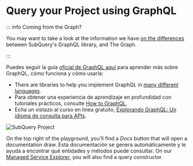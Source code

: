 # Query your Project using GraphQL

::: info Coming from the Graph?

You may want to take a look at the information we have [on the differences](../build/graph-migration.md#graphql-query-differences) between SubQuery's GraphQL library, and The Graph.

:::

Puedes seguir la guía [oficial de GraphQL aquí](https://graphql.org/learn/) para aprender más sobre GraphQL, cómo funciona y cómo usarla:

- There are libraries to help you implement GraphQL in [many different languages](https://graphql.org/code/).
- Para obtener una experiencia de aprendizaje en profundidad con tutoriales prácticos, consulte [How to GraphQL](https://www.howtographql.com/).
- Echa un vistazo al curso en línea gratuito, [Explorando GraphQL: Un idioma de consulta para APIs](https://www.edx.org/course/exploring-graphql-a-query-language-for-apis).

![SubQuery Project](/assets/img/query.png)

On the top right of the playground, you'll find a _Docs_ button that will open a documentation draw. Esta documentación se genera automáticamente y le ayuda a encontrar qué entidades y métodos puede consultar. On our [Managed Service Explorer](https://explorer.subquery.network/), you will also find a query constructor.
